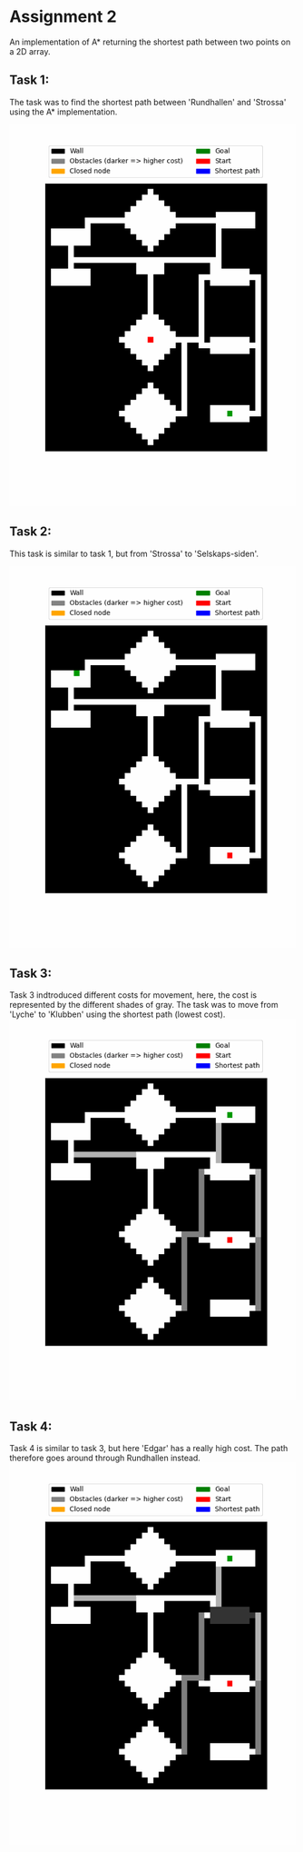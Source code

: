 # Assignment 2

An implementation of A* returning the shortest path between two points on a 2D array.

## Task 1:
The task was to find the shortest path between 'Rundhallen' and 'Strossa' using the A* implementation.

![](Task_1.gif)

## Task 2:
This task is similar to task 1, but from 'Strossa' to 'Selskaps-siden'.

![](Task_2.gif)

## Task 3:
Task 3 indtroduced different costs for movement, here, the cost is represented by the different shades of gray. The task was to move from 'Lyche' to 'Klubben' using the shortest path (lowest cost).
![](Task_3.gif)

## Task 4:
Task 4 is similar to task 3, but here 'Edgar' has a really high cost. The path therefore goes around through Rundhallen instead.
![](Task_4.gif)